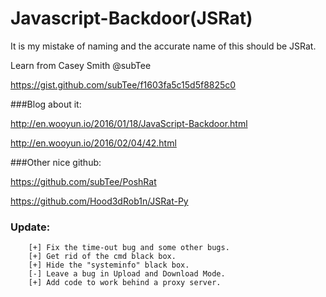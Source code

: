 # Javascript-Backdoor(JSRat)


It is my mistake of naming and the accurate name of this should be JSRat.


Learn from  Casey Smith @subTee


https://gist.github.com/subTee/f1603fa5c15d5f8825c0

###Blog about it:


http://en.wooyun.io/2016/01/18/JavaScript-Backdoor.html


http://en.wooyun.io/2016/02/04/42.html


###Other nice github:


https://github.com/subTee/PoshRat


https://github.com/Hood3dRob1n/JSRat-Py

### Update:

		[+] Fix the time-out bug and some other bugs.
		[+] Get rid of the cmd black box.
		[+] Hide the "systeminfo" black box.
		[-] Leave a bug in Upload and Download Mode.
		[+] Add code to work behind a proxy server.
